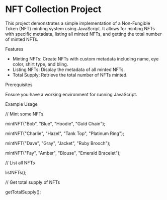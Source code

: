 # NFT Collection Project

This project demonstrates a simple implementation of a Non-Fungible Token (NFT) minting system using JavaScript. It allows for minting NFTs with specific metadata, listing all minted NFTs, and getting the total number of minted NFTs.

Features
- Minting NFTs: Create NFTs with custom metadata including name, eye color, shirt type, and bling.
- Listing NFTs: Display the metadata of all minted NFTs.
- Total Supply: Retrieve the total number of NFTs minted.


Prerequisites

Ensure you have a working environment for running JavaScript.


Example Usage

// Mint some NFTs

mintNFT("Bob", "Blue", "Hoodie", "Gold Chain");

mintNFT("Charlie", "Hazel", "Tank Top", "Platinum Ring");

mintNFT("Dave", "Gray", "Jacket", "Ruby Brooch");

mintNFT("Fay", "Amber", "Blouse", "Emerald Bracelet");


// List all NFTs

listNFTs();


// Get total supply of NFTs

getTotalSupply();

